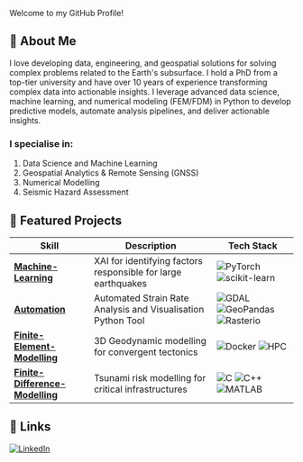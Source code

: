 Welcome to my GitHub Profile!

## 🚀 About Me

I love developing data, engineering, and geospatial solutions for solving complex problems related to the Earth's subsurface. I hold a PhD from a top-tier university and have over 10 years of experience transforming complex data into actionable insights. I leverage advanced data science, machine learning, and numerical modeling (FEM/FDM) in Python to develop predictive models, automate analysis pipelines, and deliver actionable insights.

### I specialise in:
1. Data Science and Machine Learning
2. Geospatial Analytics & Remote Sensing (GNSS)
3. Numerical Modelling
4. Seismic Hazard Assessment

## 🔧 Featured Projects

| Skill | Description | Tech Stack |
|---------|-------------|------------|
| [**Machine-Learning**](https://github.com/ZuhairQuakes/AI-Fault-Classification) | XAI for identifying factors responsible for large earthquakes  | ![PyTorch](https://img.shields.io/badge/-PyTorch-red?logo=pytorch&logoColor=white) ![scikit-learn](https://img.shields.io/badge/-scikit--learn-F7931E?logo=scikit-learn&logoColor=white)
| [**Automation**](https://github.com/ZuhairQuakes/InSAR-GPS-StrainCalc/tree/main) | Automated Strain Rate Analysis and Visualisation Python Tool | ![GDAL](https://img.shields.io/badge/-GDAL-5CA943?logo=gdal&logoColor=white) ![GeoPandas](https://img.shields.io/badge/-GeoPandas-139C85?logo=geopandas&logoColor=white) ![Rasterio](https://img.shields.io/badge/-Rasterio-52438C?logo=rasterio&logoColor=white) |
| [**Finite-Element-Modelling**](https://github.com/ZuhairQuakes/GeoModel-HPC) | 3D Geodynamic modelling for convergent tectonics | ![Docker](https://img.shields.io/badge/-Docker-2496ED?logo=docker&logoColor=white) ![HPC](https://img.shields.io/badge/-HPC-00599C?logo=server&logoColor=white) |
| [**Finite-Difference-Modelling**](https://github.com/ZuhairQuakes/Coastal-hazard-mapping) | Tsunami risk modelling for critical infrastructures | ![C](https://img.shields.io/badge/-C-A8B9CC?logo=c&logoColor=white) ![C++](https://img.shields.io/badge/-C++-00599C?logo=c%2B%2B&logoColor=white) ![MATLAB](https://img.shields.io/badge/-MATLAB-0076A8?logo=mathworks&)



## 🔗 Links

[![LinkedIn](https://img.shields.io/badge/LinkedIn-Connect-blue)](https://www.linkedin.com/in/zuhairism/)
